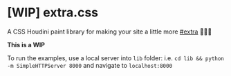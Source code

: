 # [WIP] extra.css

A CSS Houdini paint library for making your site a little more [#extra](https://extra-css.netlify.com/) 💁🏻‍♀️

**This is a WIP**

To run the examples, use a local server into `lib` folder: i.e. `cd lib && python -m SimpleHTTPServer 8000` and navigate to `localhost:8000`